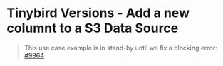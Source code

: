 # Tinybird Versions - Add a new columnt to a S3 Data Source

> This use case example is in stand-by until we fix a blocking error: [#9964](https://gitlab.com/tinybird/analytics/-/issues/9964)
